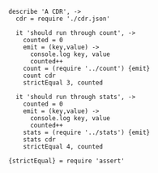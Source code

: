     describe 'A CDR', ->
      cdr = require './cdr.json'

      it 'should run through count', ->
        counted = 0
        emit = (key,value) ->
          console.log key, value
          counted++
        count = (require '../count') {emit}
        count cdr
        strictEqual 3, counted

      it 'should run through stats', ->
        counted = 0
        emit = (key,value) ->
          console.log key, value
          counted++
        stats = (require '../stats') {emit}
        stats cdr
        strictEqual 4, counted

    {strictEqual} = require 'assert'
